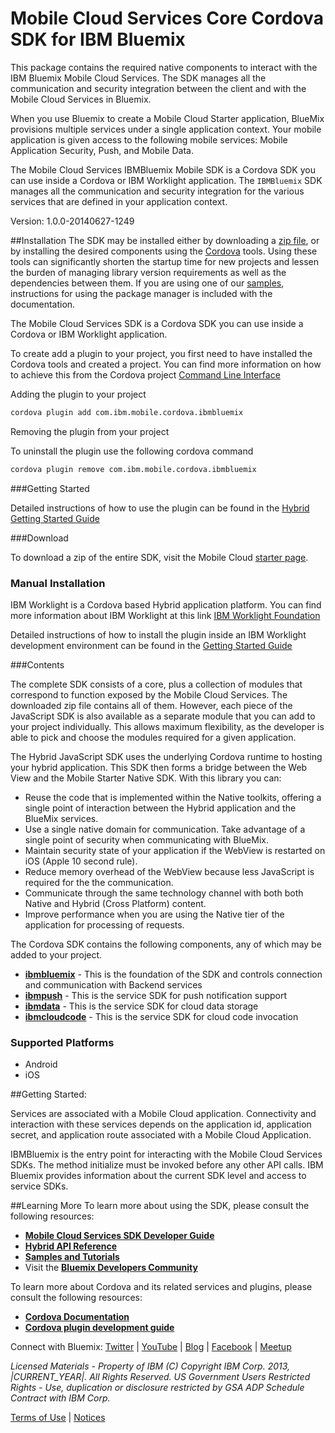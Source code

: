 Mobile Cloud Services Core Cordova SDK for IBM Bluemix
===

This package contains the required native components to interact with the IBM
Bluemix Mobile Cloud Services. The SDK manages all the communication and security integration between
the client and with the Mobile Cloud Services in Bluemix.

When you use Bluemix to create a Mobile Cloud Starter application, BlueMix provisions
multiple services under a single application context. Your mobile application is given
access to the following mobile services: Mobile Application Security, Push, and Mobile Data.

The Mobile Cloud Services IBMBluemix Mobile SDK is a Cordova SDK you can use inside a Cordova
or IBM Worklight application. The `IBMBluemix` SDK manages all the communication and security integration for the various services that are defined in your application context.

Version: 1.0.0-20140627-1249

##Installation
The SDK may be installed either by downloading a [zip file](https://mbaas-catalog.ng.bluemix.net/sdk/ibm-bluemix-sdk-cordova.zip),
or by installing the desired components using the [Cordova](http://cordova.apache.org/) tools.
Using these tools can significantly shorten the startup time for new
projects and lessen the burden of managing library version requirements
as well as the dependencies between them.  If you
are using one of our [samples](https://hub.jazz.net/user/mobilecloud),
instructions for using the package manager is included with the documentation.

The Mobile Cloud Services SDK is a Cordova SDK you can use inside a Cordova or IBM Worklight
application.

To create add a plugin to your project, you first need to have installed the Cordova tools and created a project. You can find more information on how to achieve this from the Cordova project [Command Line Interface](http://cordova.apache.org/docs/en/3.5.0/guide_cli_index.md.html#The%20Command-Line%20Interface)

Adding the plugin to your project

```bash
cordova plugin add com.ibm.mobile.cordova.ibmbluemix
```

Removing the plugin from your project

To uninstall the plugin use the following cordova command

```bash
cordova plugin remove com.ibm.mobile.cordova.ibmbluemix
```

###Getting Started

Detailed instructions of how to use the plugin can be found in the [Hybrid Getting Started Guide](https://mbaas-gettingstarted.stage1.ng.bluemix.net/hybrid)

###Download

To download a zip of the entire SDK, visit the Mobile Cloud [starter page](https://www.ng.bluemix.net/docs/#starters/mobile/index.html#index).

### Manual Installation

IBM Worklight is a Cordova based Hybrid application platform. You can find more information
about IBM Worklight at this link [IBM Worklight Foundation](http://www-03.ibm.com/software/products/en/worklight-foundation)

Detailed instructions of how to install the plugin inside an IBM Worklight development environment
can be found in the [Getting Started Guide](https://mbaas-gettingstarted.stage1.ng.bluemix.net/hybrid)

###Contents

The complete SDK consists of a core, plus a collection of modules that correspond to function exposed
by the Mobile Cloud Services.  The downloaded zip file
contains all of them. However, each piece of the JavaScript SDK is also available as a separate module
that you can add to your project individually. This allows maximum flexibility, as the developer is able to
pick and choose the modules required for a given application.

The Hybrid JavaScript SDK uses the underlying Cordova runtime to hosting your hybrid application. This SDK then forms a bridge between the Web View and the Mobile Starter Native SDK. With this library you can:

- Reuse the code that is implemented within the Native toolkits, offering a single point of interaction between the Hybrid application and the BlueMix services.
- Use a single native domain for communication. Take advantage of a single point of security when communicating with BlueMix.
- Maintain security state of your application if the WebView is restarted on iOS (Apple 10 second rule).
- Reduce memory overhead of the WebView because less JavaScript is required for the the communication.
- Communicate through the same technology channel with both both Native and Hybrid (Cross Platform) content.
- Improve performance when you are using the Native tier of the application for processing of requests.


The Cordova SDK contains the following components, any of which may be added to your project.

- **[ibmbluemix](https://hub.jazz.net/project/bluemixmobilesdk/ibmbluemix-cordova/overview)** - This is the foundation of the SDK and controls connection and communication with Backend services
- **[ibmpush](https://hub.jazz.net/project/bluemixmobilesdk/ibmpush-cordova/overview)** - This is the service SDK for push notification support
- **[ibmdata](https://hub.jazz.net/project/bluemixmobilesdk/ibmdata-cordova/overview)** - This is the service SDK for cloud data storage
- **[ibmcloudcode](https://hub.jazz.net/project/bluemixmobilesdk/ibmcloudcode-cordova/overview)** - This is the service SDK for cloud code invocation

### Supported Platforms
- Android
- iOS

##Getting Started:

Services are associated with a Mobile Cloud application. Connectivity and interaction with
these services depends on the application id, application secret, and application route associated
with a Mobile Cloud Application.

IBMBluemix is the entry point for interacting with the Mobile Cloud Services SDKs.  The method initialize
must be invoked before any other API calls.  IBM Bluemix provides information about the current SDK level
and access to service SDKs.

##Learning More
To learn more about using the SDK, please consult the following resources:
- **[Mobile Cloud Services SDK Developer Guide](http://mbaas-gettingstarted.ng.bluemix.net/hybrid)**
- **[Hybrid API Reference](https://mobile.ng.bluemix.net/mbaas-api/docs/JavaScript/index.html)**
- **[Samples and Tutorials](https://www.ng.bluemix.net/docs/#starters/mobile/index.html#samples)**
- Visit the **[Bluemix Developers Community](https://developer.ibm.com/bluemix/)**

To learn more about Cordova and its related services and plugins, please consult the following resources:
- **[Cordova Documentation](http://cordova.apache.org/docs/en/3.0.0/guide_overview_index.md.html#Overview)**
- **[Cordova plugin development guide](http://cordova.apache.org/docs/en/2.2.0/guide_plugin-development_index.md.html#Plugin%20Development%20Guide)**

Connect with Bluemix: [Twitter](https://twitter.com/ibmbluemix) |
[YouTube](https://www.youtube.com/playlist?list=PLzpeuWUENMK2d3L5qCITo2GQEt-7r0oqm) |
[Blog](https://developer.ibm.com/bluemix/blog/) |
[Facebook](https://www.facebook.com/ibmbluemix) |
[Meetup](http://www.meetup.com/bluemix/)

*Licensed Materials - Property of IBM
(C) Copyright IBM Corp. 2013, |CURRENT_YEAR|. All Rights Reserved.
US Government Users Restricted Rights - Use, duplication or
disclosure restricted by GSA ADP Schedule Contract with IBM Corp.*

[Terms of Use](https://hub.jazz.net/project/bluemixmobilesdk/ibmbluemix-android/overview#https://hub.jazz.net/gerrit/plugins/gerritfs/contents/bluemixmobilesdk%252Fibmbluemix-android/refs%252Fheads%252Fmaster/License.txt) |
[Notices]()
